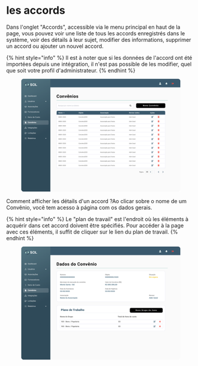 # les accords

Dans l'onglet "Accords", accessible via le menu principal en haut de la page, vous pouvez voir une liste de tous les accords enregistrés dans le système, voir des détails à leur sujet, modifier des informations, supprimer un accord ou ajouter un nouvel accord.

{% hint style="info" %}
Il est à noter que si les données de l'accord ont été importées depuis une intégration, il n'est pas possible de les modifier, quel que soit votre profil d'administrateur.
{% endhint %}

<figure><img src="../../../.gitbook/assets/Convênios.png" alt=""><figcaption></figcaption></figure>

Comment afficher les détails d'un accord ?Ao clicar sobre o nome de um Convênio, você tem acesso à página com os dados gerais.

{% hint style="info" %}
Le "plan de travail" est l'endroit où les éléments à acquérir dans cet accord doivent être spécifiés. Pour accéder à la page avec ces éléments, il suffit de cliquer sur le lien du plan de travail.
{% endhint %}

<figure><img src="../../../.gitbook/assets/Usuários de Convênios.png" alt=""><figcaption></figcaption></figure>
